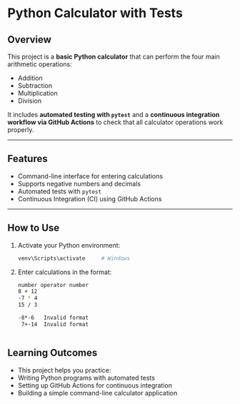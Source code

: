 # Python Calculator with Tests

## Overview
This project is a **basic Python calculator** that can perform the four main arithmetic operations:  

- Addition  
- Subtraction  
- Multiplication  
- Division  

It includes **automated testing with `pytest`** and a **continuous integration workflow via GitHub Actions** to check that all calculator operations work properly.

---

## Features
- Command-line interface for entering calculations  
- Supports negative numbers and decimals  
- Automated tests with `pytest`  
- Continuous Integration (CI) using GitHub Actions  

---

## How to Use
1. Activate your Python environment:  
   ```bash
   venv\Scripts\activate     # Windows
2. Enter calculations in the format:
   ```bash
   number operator number
   8 + 12
   -7 * 4
   15 / 3

   -8*-6   Invalid format
    7+-14  Invalid format



## Learning Outcomes
- This project helps you practice:
- Writing Python programs with automated tests
- Setting up GitHub Actions for continuous integration
- Building a simple command-line calculator application

